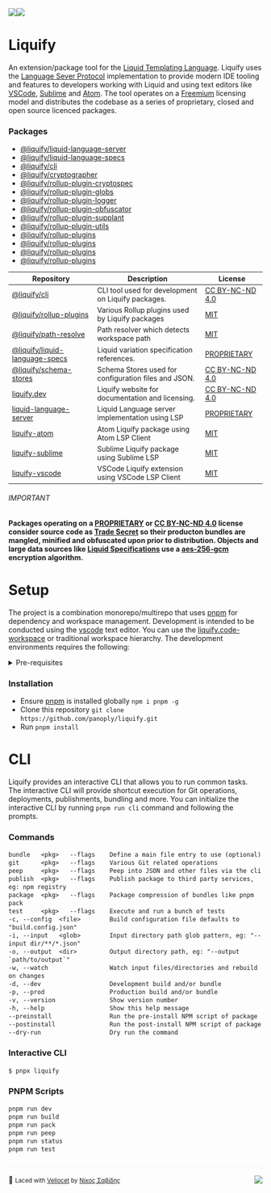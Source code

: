 <img src="https://img.shields.io/circleci/build/github/panoply/liquify/circleci-project-setup?token=54a787fdd39139be0add226455eb4d07f34f9d3f&style=flat-square&logo=CircleCI&label=&labelColor=555" align="left" />&nbsp;&nbsp;<img align="left" src="https://img.shields.io/librariesio/release/npm/@liquify/specs?style=flat-square&label=&logoWidth=28&labelColor=555&logo=data:image/svg+xml;base64,PHN2ZyB4bWxucz0iaHR0cDovL3d3dy53My5vcmcvMjAwMC9zdmciIHZpZXdCb3g9IjAgMCAyNCA5LjMzIj48dGl0bGU+bnBtPC90aXRsZT48cGF0aCBkPSJNMCwwVjhINi42N1Y5LjMzSDEyVjhIMjRWMFpNNi42Nyw2LjY2SDUuMzN2LTRINHY0SDEuMzRWMS4zM0g2LjY3Wm00LDBWOEg4VjEuMzNoNS4zM1Y2LjY2SDEwLjY3Wm0xMiwwSDIxLjM0di00SDIwdjRIMTguNjd2LTRIMTcuMzR2NEgxNC42N1YxLjMzaDhabS0xMi00SDEyVjUuMzNIMTAuNjZaIiBzdHlsZT0iZmlsbDojZmZmIi8+PC9zdmc+" />
<br>

# Liquify

An extension/package tool for the [Liquid Templating Language](#). Liquify uses the [Language Sever Protocol](#) implementation to provide modern IDE tooling and features to developers working with Liquid and using text editors like [VSCode](#), [Sublime](#) and [Atom](#). The tool operates on a [Freemium](#) licensing model and distributes the codebase as a series of proprietary, closed and open source licenced packages.

### Packages

- [@liquify/liquid-language-server](#)
- [@liquify/liquid-language-specs](#)
- [@liquify/cli](#)
- [@liquify/cryptographer](#)
- [@liquify/rollup-plugin-cryptospec](#)
- [@liquify/rollup-plugin-globs](#)
- [@liquify/rollup-plugin-logger](#)
- [@liquify/rollup-plugin-obfuscator](#)
- [@liquify/rollup-plugin-supplant](#)
- [@liquify/rollup-plugin-utils](#)
- [@liquify/rollup-plugins](#)
- [@liquify/rollup-plugins](#)
- [@liquify/rollup-plugins](#)
- [@liquify/rollup-plugins](#)

| Repository                          | Description                                          | License              |
| ----------------------------------- | ---------------------------------------------------- | -------------------- |
| [@liquify/cli](#)                   | CLI tool used for development on Liquify packages.   | [CC BY-NC-ND 4.0](#) |
| [@liquify/rollup-plugins](#)        | Various Rollup plugins used by Liquify packages      | [MIT](#)             |
| [@liquify/path-resolve](#)          | Path resolver which detects workspace path           | [MIT](#)             |
| [@liquify/liquid-language-specs](#) | Liquid variation specification references.           | [PROPRIETARY](#)     |
| [@liquify/schema-stores](#)         | Schema Stores used for configuration files and JSON. | [CC BY-NC-ND 4.0](#) |
| [liquify.dev](#)                    | Liquify website for documentation and licensing.     | [CC BY-NC-ND 4.0](#) |
| [liquid-language-server](#)         | Liquid Language server implementation using LSP      | [PROPRIETARY](#)     |
| [liquify-atom ](#)                  | Atom Liquify package using Atom LSP Client           | [MIT](#)             |
| [liquify-sublime](#)                | Sublime Liquify package using Sublime LSP            | [MIT](#)             |
| [liquify-vscode](#)                 | VSCode Liquify extension using VSCode LSP Client     | [MIT](#)             |

###### IMPORTANT

**Packages operating on a [PROPRIETARY](#) or [CC BY-NC-ND 4.0](#) license consider source code as [Trade Secret](https://en.wikipedia.org/wiki/Proprietary_software#Types) so their producton bundles are mangled, minified and obfuscated upon prior to distribution. Objects and large data sources like [Liquid Specifications](#) use a [aes-256-gcm](https://en.wikipedia.org/wiki/Galois/Counter_Mode) encryption algorithm.**

# Setup

The project is a combination monorepo/multirepo that uses [pnpm](#) for dependency and workspace management. Development is intended to be conducted using the [vscode](#) text editor. You can use the [liquify.code-workspace](#) or traditional workspace hierarchy. The development environments requires the following:

<details>
<summary>
  Pre-requisites
</summary>
<p>

- [Git](#)
- [Node](#)
- [Pnpm](#)
- [VS Code](#)

</p>
</details>

### Installation

- Ensure [pnpm](#) is installed globally `npm i pnpm -g`
- Clone this repository `git clone https://github.com/panoply/liquify.git`
- Run `pnpm install`

# CLI

Liquify provides an interactive CLI that allows you to run common tasks. The interactive CLI will provide shortcut execution for Git operations, deployments, publishments, bundling and more. You can initialize the interactive CLI by running `pnpm run cli` command and following the prompts.

### Commands

```cli
bundle   <pkg>   --flags    Define a main file entry to use (optional)
git      <pkg>   --flags    Various Git related operations
peep     <pkg>   --flags    Peep into JSON and other files via the cli
publish  <pkg>   --flags    Publish package to third party services, eg: npm registry
package  <pkg>   --flags    Package compression of bundles like pnpm pack
test     <pkg>   --flags    Execute and run a bunch of tests
-c, --config  <file>        Build configuration file defaults to "build.config.json"
-i, --input   <glob>        Input directory path glob pattern, eg: "--input dir/**/*.json"
-o, --output  <dir>         Output directory path, eg: "--output `path/to/output`"
-w, --watch                 Watch input files/directories and rebuild on changes
-d, --dev                   Development build and/or bundle
-p, --prod                  Production build and/or bundle
-v, --version               Show version number
-h, --help                  Show this help message
--preinstall                Run the pre-install NPM script of package
--postinstall               Run the post-install NPM script of package
--dry-run                   Dry run the command
```

### Interactive CLI

```cli
$ pnpx liquify
```

### PNPM Scripts

```cli
pnpm run dev
pnpm run build
pnpm run pack
pnpm run peep
pnpm run status
pnpm run test
```

<img src="https://raw.githubusercontent.com/panoply/liquify/next/assets/line.svg?token=ABVXCLHQXKGG6A6H7G2JQGK6YBWSS" />

🥛 <small>Laced with [Vellocet](#) by [Νίκος Σαβίδης](mailto:nicos@gmx.com)</small> <img align="right" src="https://img.shields.io/badge/-@sisselsiv-1DA1F2?logo=twitter&logoColor=fff" />
